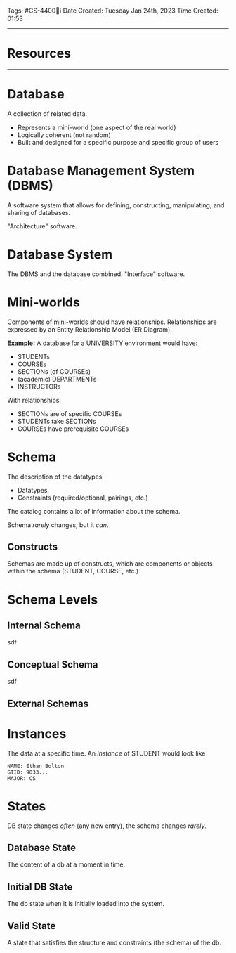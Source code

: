 Tags: #CS-4400💽ℹ
Date Created: Tuesday Jan 24th, 2023
Time Created: 01:53

---
# Resources

---

# Database
A collection of related data.

- Represents a mini-world (one aspect of the real world)
- Logically coherent (not random)
- Built and designed for a specific purpose and specific group of users

# Database Management System (DBMS)
A software system that allows for defining, constructing, manipulating, and sharing of databases.

"Architecture" software.

# Database System
The DBMS and the database combined.
"Interface" software.

# Mini-worlds
Components of mini-worlds should have relationships. Relationships are expressed by an Entity Relationship Model (ER Diagram).

**Example:** A database for a UNIVERSITY environment would have:
- STUDENTs
- COURSEs
- SECTIONs (of COURSEs)
- (academic) DEPARTMENTs
- INSTRUCTORs

With relationships:
- SECTIONs are of specific COURSEs
- STUDENTs take SECTIONs
- COURSEs have prerequisite COURSEs

# Schema
The description of the datatypes
- Datatypes
- Constraints (required/optional, pairings, etc.)

The catalog contains a lot of information about the schema.

Schema *rarely* changes, but it *can*.

## Constructs 
Schemas are made up of constructs, which are components or objects within the schema (STUDENT, COURSE, etc.)

# Schema Levels
## Internal Schema
sdf

## Conceptual Schema
sdf

## External Schemas

# Instances
The data at a specific time.
An *instance* of STUDENT would look like
```
NAME: Ethan Bolton
GTID: 9033...
MAJOR: CS
```

# States
DB state changes *often* (any new entry), the schema changes *rarely*.

## Database State
The content of a db at a moment in time.

## Initial DB State
The db state when it is initially loaded into the system.

## Valid State
A state that satisfies the structure and constraints (the schema) of the db.

